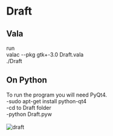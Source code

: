 Draft
=======
## Vala
run<br/> 
valac --pkg gtk+-3.0 Draft.vala<br/> 
./Draft<br/> 

## On Python
To run the program you will need PyQt4.<br/> 
-sudo apt-get install python-qt4<br/> 
-cd to Draft folder<br/> 
-python Draft.pyw<br/> <br/> 
![draft](https://dl.dropbox.com/u/31195548/draftgithub.png)
